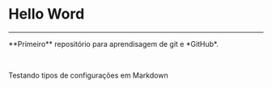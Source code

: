 # Hello Word
***
 <p>**Primeiro** repositório para aprendisagem de git e *GitHub*.</p><br />
 <p> Testando tipos de configurações em Markdown</p>

